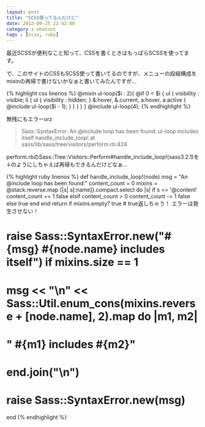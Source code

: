 ```yaml
---
layout: post
title: "SCSS使ってるんだけど"
date: 2012-09-25 22:42:00
category : whatnot
tags : [scss, ruby]
---
```

最近SCSSが便利なこと知って、CSSを書くときはもっぱらSCSSを使ってます。

で、このサイトのCSSもSCSS使って書いてるのですが、メニューの段組構成をmixinの再帰で書けないかなぁと書いてみたんですが...

<!--~-->

{% highlight css linenos %}
@mixin ul-loop($i : 2){
  @if 0 < $i {
	ul {
	  visibility  :  visible;
	  li {
		ul {
		  visibility  :  hidden;
		}
		&:hover,
		&.current,
		a:hover,
		a:active {
		  @include ul-loop($i - 1);
		}
	  }
	}
  }
}
@include ul-loop(4);
{% endhighlight %}


無残にもエラーorz

> Sass::SyntaxError: An @include loop has been found: ul-loop includes itself
>   handle_include_loop! at sass/lib/sass/tree/visitors/perform.rb:424


perform.rbのSass::Tree::Visitors::Perform#handle_include_loop!(sass3.2.1)を↓のようにしちゃえば再帰もできるんだけどなぁ...

{% highlight ruby linenos %}
def handle_include_loop!(node)
  msg = "An @include loop has been found:"
  content_count = 0
  mixins = @stack.reverse.map {|s| s[:name]}.compact.select do |s|
	if s == '@content'
	  content_count += 1
	  false
	elsif content_count > 0
	  content_count -= 1
	  false
	else
	  true
	end
  end
  return if mixins.empty?
  true            # true返しちゃう！  エラーは発生させない！
#  raise Sass::SyntaxError.new("#{msg} #{node.name} includes itself") if mixins.size == 1
#
#  msg << "\n" << Sass::Util.enum_cons(mixins.reverse + [node.name], 2).map do |m1, m2|
#  "    #{m1} includes #{m2}"
#  end.join("\n")
#  raise Sass::SyntaxError.new(msg)
end
{% endhighlight %}

